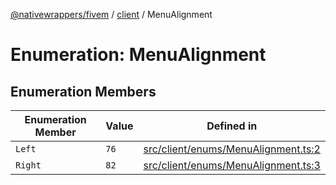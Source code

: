 [@nativewrappers/fivem](../../README.md) / [client](../README.md) / MenuAlignment

# Enumeration: MenuAlignment

## Enumeration Members

| Enumeration Member | Value | Defined in |
| ------ | ------ | ------ |
| `Left` | `76` | [src/client/enums/MenuAlignment.ts:2](https://github.com/nativewrappers/fivem/blob/23974f37709c3a4a6a2e52877548e496df556c3f/src/client/enums/MenuAlignment.ts#L2) |
| `Right` | `82` | [src/client/enums/MenuAlignment.ts:3](https://github.com/nativewrappers/fivem/blob/23974f37709c3a4a6a2e52877548e496df556c3f/src/client/enums/MenuAlignment.ts#L3) |
